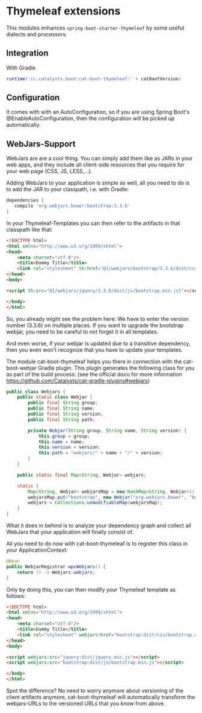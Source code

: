 # Thymeleaf extensions

This modules enhances `spring-boot-starter-thymeleaf` by some useful dialects and processors.  

## Integration

With Gradle

```groovy
runtime('cc.catalysts.boot:cat-boot-thymeleaf:' + catBootVersion)
```

## Configuration

It comes with with an AutoConfiguration,
so if you are using Spring Boot's @EnableAutoConfiguration, then the configuration will be picked up automatically.

## WebJars-Support

WebJars are are a cool thing. You can simply add them like as JARs in your web apps, and they include all client-side resources
that you require for your web page (CSS, JS, LESS,...).

Adding WebJars to your application is simple as well, all you need to do is to add the JAR to your classpath, i.e. with Gradle:

```groovy
dependencies {
   compile 'org.webjars.bower:bootstrap:3.3.6'
}
```

In your Thymeleaf-Templates you can then refer to the artifacts in that classpath like that:

```html
<!DOCTYPE html>
<html xmlns="http://www.w3.org/1999/xhtml">
<head>
    <meta charset="utf-8"/>
    <title>Dummy Title</title>
    <link rel="stylesheet" th:href="@{/webjars/bootstrap/3.3.6/dist/css/bootstrap.min.css}"/>
</head>
<body>

<script th:src="@{/webjars/jquery/3.3.6/dist/js/bootstrap.min.js}"></script>

</body>
</html>
```

So, you already might see the problem here: We have to enter the version number (3.3.6) on multiple places. If you want
to upgrade the bootstrap webjar, you need to be careful to not forget it in all templates.

And even worse, if your webjar is updated due to a transitive dependency, then you even won't recognize that you have
to update your templates.

The module cat-boot-thymeleaf helps you there in connection with the cat-boot-webjar Gradle plugin. This plugin generates
the following class for you as part of the build process: (see the official docu for more information https://github.com/Catalysts/cat-gradle-plugins#webjars)

```java
public class Webjars {
    public static class Webjar {
        public final String group;
        public final String name;
        public final String version;
        public final String path;

        private Webjar(String group, String name, String version) {
            this.group = group;
            this.name = name;
            this.version = version;
            this.path = "webjars/" + name + "/" + version;
        }
    }

    public static final Map<String, Webjar> webjars;

    static {
        Map<String, Webjar> webjarsMap = new HashMap<String, Webjar>();
        webjarsMap.put("bootstrap", new Webjar("org.webjars.bower", "bootstrap", "3.3.5"));
        webjars = Collections.unmodifiableMap(webjarsMap);
    }
}
```

What it does in behind is to analyze your dependency graph and collect all WebJars that your application will finally consist of.

All you need to do now with cat-boot-thymeleaf is to register this class in your ApplicationContext:

```java
@Bean
public WebjarRegistrar wpcWebjars() {
    return () -> Webjars.webjars;
}
```

Only by doing this, you can then modify your Thymeleaf template as follows:

```html
<!DOCTYPE html>
<html xmlns="http://www.w3.org/1999/xhtml">
<head>
    <meta charset="utf-8"/>
    <title>Dummy Title</title>
    <link rel="stylesheet" webjars:href="bootstrap:dist/css/bootstrap.min.css"/>
</head>
<body>

<script webjars:src="jquery:dist/jquery.min.js"></script>
<script webjars:src="bootstrap:dist/js/bootstrap.min.js"></script>

</body>
</html>
```

Spot the difference? No need to worry anymore about versioning of the client artifacts anymore, cat-boot-thymeleaf
will automatically transform the webjars-URLs to the versioned URLs that you know from above.
